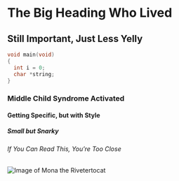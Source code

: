 # The Big Heading Who Lived

## Still Important, Just Less Yelly
``` c
void main(void)
{
  int i = 0;
  char *string;
}
```

### Middle Child Syndrome Activated
#### Getting Specific, but with Style
##### Small but Snarky
###### If You Can Read This, You’re Too Close

![Image of Mona the Rivetertocat](https://octodex.github.com/images/mona-the-rivetertocat.png)

